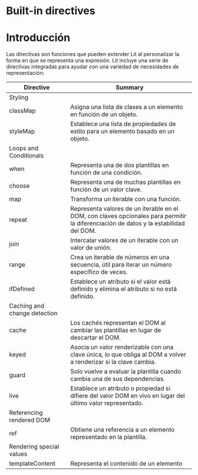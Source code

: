 # Built-in directives

# Introducción

Las directivas son funciones que pueden extender Lit al personalizar la forma en que se representa una expresión. Lit incluye una serie de directivas integradas para ayudar con una variedad de necesidades de representación:

| Directive | Summary |
| --- | --- |
| Styling |  |
| classMap | Asigna una lista de clases a un elemento en función de un objeto. |
| styleMap | Establece una lista de propiedades de estilo para un elemento basado en un objeto. |
| Loops and Conditionals |  |
| when | Representa una de dos plantillas en función de una condición. |
| choose | Representa una de muchas plantillas en función de un valor clave. |
| map | Transforma un iterable con una función. |
| repeat | Representa valores de un iterable en el DOM, con claves opcionales para permitir la diferenciación de datos y la estabilidad del DOM. |
| join | Intercalar valores de un iterable con un valor de unión. |
| range | Crea un iterable de números en una secuencia, útil para iterar un número específico de veces. |
| ifDefined | Establece un atributo si el valor está definido y elimina el atributo si no está definido. |
| Caching and change detection |  |
| cache | Los cachés representan el DOM al cambiar las plantillas en lugar de descartar el DOM. |
| keyed | Asocia un valor renderizable con una clave única, lo que obliga al DOM a volver a renderizar si la clave cambia. |
| guard | Solo vuelve a evaluar la plantilla cuando cambia una de sus dependencias. |
| live | Establece un atributo o propiedad si difiere del valor DOM en vivo en lugar del último valor representado. |
| Referencing rendered DOM |  |
| ref | Obtiene una referencia a un elemento representado en la plantilla. |
| Rendering special values |  |
| templateContent | Representa el contenido de un elemento <template> . |
| unsafeHTML | Representa una cadena como HTML en lugar de texto. |
| unsafeSVG | Representa una cadena como SVG en lugar de texto. |
| Asynchronous rendering |  |
| until | Representa contenido de marcador de posición hasta que se resuelven una o más promesas. |
| asyncAppend | Agrega valores de un 'AsyncIterable' en el DOM a medida que se obtienen. |
| asyncReplace | Representa el valor más reciente de un 'AsyncIterable' en el DOM a medida que se obtiene. |

> ℹ️ Empaca solo lo que usas. Estas se llaman directivas "incorporadas" porque son parte del paquete Lit. Pero cada directiva es un módulo separado, por lo que su aplicación solo incluye las directivas que importa.
> 

# Styling

## classMap

Establece una lista de clases para un elemento basado en un objeto.

| Import | import {classMap} from 'lit/directives/class-map.js'; |
| --- | --- |
| Signature | classMap(classInfo: {[name: string]: string | boolean | number}) |
| Usable location | class attribute expression (must be the only expression in the class attribute) |

La directiva `classMap` usa la API `element.classList` para agregar y quitar clases de manera eficiente a un elemento en función de un objeto pasado por el usuario. Cada clave del objeto se trata como un nombre de clase y, si el valor asociado con la clave es verdadero, esa clase se agrega al elemento. En renderizaciones subsiguientes, se eliminan todas las clases establecidas previamente que sean falsas o que ya no estén en el objeto.

```jsx
class MyElement extends LitElement {
  static properties = {
    enabled: {type: Boolean},
  };

  constructor() {
    super();
    this.enabled = false;
  }

  render() {
    const classes = { enabled: this.enabled, hidden: false };
    return html`<div class=${classMap(classes)}>Classy text</div>`;
  }
}
customElements.define('my-element', MyElement);
```

El `classMap` debe ser la única expresión en el atributo de clase, pero se puede combinar con valores estáticos:

```jsx
html`<div class="my-widget ${classMap(dynamicClasses)}">Static and dynamic</div>`;
```

## styleMap

Establece una lista de propiedades de estilo para un elemento basado en un objeto.

| Import | import {styleMap} from 'lit/directives/style-map.js'; |
| --- | --- |
| Signature | styleMap(styleInfo: {[name: string]: string | undefined | null}) |
| Usable location | style attribute expression (must be the only expression in the style attribute) |

La directiva `styleMap` utiliza la API `element.style` para agregar y eliminar estilos en línea de manera eficiente a un elemento en función de un objeto pasado por el usuario. Cada clave en el objeto se trata como un nombre de propiedad de estilo, el valor se trata como el valor de esa propiedad. En las renderizaciones posteriores, se eliminan todas las propiedades de estilo establecidas anteriormente que sean  `undefined` o son `null` (se establecen en `null`).

```jsx
class MyElement extends LitElement {
  static properties = {
    enabled: {type: Boolean},
  };

  constructor() {
    super();
    this.enabled = false;
  }

  render() {
    const styles = { backgroundColor: this.enabled ? 'blue' : 'gray', color: 'white' };
    return html`<p style=${styleMap(styles)}>Hello style!</p>`;
  }
}
customElements.define('my-element', MyElement);
```

Para las propiedades CSS que contienen guiones, puede usar el equivalente en mayúsculas y minúsculas o poner el nombre de la propiedad entre comillas. Por ejemplo, puede escribir la propiedad CSS font-family como fontFamily o 'font-family':

```jsx
{ fontFamily: 'roboto' }
{ 'font-family': 'roboto' }
```

Consulte las propiedades personalizadas de CSS, como `--custom-color`, colocando el nombre completo de la propiedad entre comillas:

```jsx
{ '--custom-color': 'steelblue' }
```

El `styleMap` debe ser la única expresión en el atributo de estilo, pero se puede combinar con valores estáticos:

```jsx
html`<p style="color: white; ${styleMap(moreStyles)}">More styles!</p>`;
```

# Loops and conditionals

## when

Representa una de dos templates en función de una condición.

| Import | import {when} from 'lit/directives/when.js'; |
| --- | --- |
| Signature | when<T, F>(
  condition: boolean,
  trueCase: () => T,
  falseCase?: () => F
) |
| Usable location | Any |

Cuando la condición es `true`, devuelve el resultado de llamar a `trueCase()`, de lo contrario, devuelve el resultado de llamar a `falseCase()` si se define `falseCase`.

Esta es una envoltura de conveniencia alrededor de una expresión ternaria que hace que sea un poco más agradable escribir un condicional en línea sin un else.

```jsx
class MyElement extends LitElement {
  render() {
    return html`
      ${when(this.user, () => html`User: ${this.user.username}`, () => html`Sign In...`)}
    `;
  }
}
```

## choose

Choose y evalúa una función de plantilla de una lista de casos en función de hacer coincidir el `value` dado con un caso.

| Import | import {choose} from 'lit/directives/choose.js'; |
| --- | --- |
| Signature | choose<T, V>(
  value: T,
  cases: Array<[T, () => V]>,
  defaultCase?: () => V
) |
| Usable location | Any |

Los casos están estructurados como `[caseValue, func]`. `value` coincide con `caseValue` por estricta igualdad. Se selecciona el primer partido. Los valores de caso pueden ser de cualquier tipo, incluidos primitivos, objetos y símbolos.

Esto es similar a una declaración de cambio, pero como una expresión y sin fallas.

```jsx
class MyElement extends LitElement {
  render() {
    return html`
      ${choose(this.section, [
        ['home', () => html`<h1>Home</h1>`],
        ['about', () => html`<h1>About</h1>`]
      ],
      () => html`<h1>Error</h1>`)}
    `;
  }
}
```

## map

Devuelve un iterable que contiene el resultado de llamar a `f(valor)` en cada valor de los `items`.

| Import | import {map} from 'lit/directives/map.js'; |
| --- | --- |
| Signature | map<T>(
  items: Iterable<T> | undefined,
  f: (value: T, index: number) => unknown
) |
| Usable location | Any |

`map()` es un contenedor simple alrededor de un bucle for/of que hace que trabajar con iterables en expresiones sea un poco más fácil. `map()` siempre actualiza cualquier DOM creado en su lugar; no hace ninguna diferencia ni movimiento de DOM. Si necesita que vea **repetir**. `map()` es más pequeño y más rápido que `repeat()`, por lo que si no necesita diferencias y estabilidad DOM, prefiera `map()`.

```jsx
class MyElement extends LitElement {
  render() {
    return html`
      <ul>
        ${map(items, (i) => html`<li>${i}</li>`)}
      </ul>
    `;
  }
}
```

## repeat

Representa valores de un iterable en el DOM, con claves opcionales para permitir la diferenciación de datos y la estabilidad del DOM.

| Import | import {repeat} from 'lit/directives/repeat.js'; |
| --- | --- |
| Signature | repeat(items: Iterable<T>, keyfn: KeyFn<T>, template: ItemTemplate<T>)

repeat(items: Iterable<T>, template: ItemTemplate<T>)

type KeyFn<T> = (item: T, index: number) => unknown;

type ItemTemplate<T> = (item: T, index: number) => unknown; |
| Usable location | Child expression |

Repite una serie de valores (generalmente `TemplateResults`) generados a partir de un iterable y actualiza esos elementos de manera eficiente cuando cambia el iterable. Cuando se proporciona `keyFn`, la asociación de clave a DOM se mantiene entre las actualizaciones al mover el DOM generado cuando sea necesario y, en general, es la forma más eficiente de usar `repeat`, ya que realiza un trabajo innecesario mínimo para las inserciones y eliminaciones.

Si no está usando una función clave, debería considerar usar `map()`.

```jsx
class MyElement extends LitElement {
  static properties = {
    items: {},
  };

  constructor() {
    super();
    this.items = [];
  }

  render() {
    return html`
      <ul>
        ${repeat(this.items, (item) => item.id, (item, index) => html`
          <li>${index}: ${item.name}</li>`)}
      </ul>
    `;
  }
}
customElements.define('my-element', MyElement);
```

Si no se proporciona `keyFn`, la repetición funcionará de manera similar a un mapa simple de elementos a valores, y DOM se reutilizará contra elementos potencialmente diferentes.

Consulte Cuándo usar el `map` o `repeat` para ver una discusión sobre cuándo usar la `repeat` y cuándo usar el control de flujo de JavaScript estándar.

## join

Devuelve un iterable que contiene los valores de los `items` intercalados con el valor del `joiner`.

| Import | import {join} from 'lit/directives/join.js'; |
| --- | --- |
| Signature | join<I, J>(
  items: Iterable<I> | undefined,
  joiner: J
): Iterable<I | J>;

join<I, J>(
  items: Iterable<I> | undefined,
  joiner: (index: number) => J
): Iterable<I | J>; |
| Usable location | Any |

```jsx
class MyElement extends LitElement {

  render() {
    return html`
      ${join(
        map(menuItems, (i) => html`<a href=${i.href}>${i.label}</a>`),
        html`<span class="separator">|</span>`
      )}
    `;
  }
}
```

## range

Devuelve un iterable de enteros de `start` a `end` (exclusivo) incrementando por `step`.

| Import | import {range} from 'lit/directives/range.js'; |
| --- | --- |
| Signature | range(end: number): Iterable<number>;

range(
  start: number,
  end: number,
  step?: number
): Iterable<number>; |
| Usable location | Any |

```jsx
class MyElement extends LitElement {

  render() {
    return html`
      ${map(range(8), (i) => html`${i + 1}`)}
    `;
  }
}
```

## ifDefined

Establece un atributo si el valor está definido y elimina el atributo si no está definido.

| Import | import {ifDefined} from 'lit/directives/if-defined.js'; |
| --- | --- |
| Signature | ifDefined(value: unknown) |
| Usable location | Attribute expression |

Para AttributeParts, establece el atributo si el valor está definido y elimina el atributo si el valor no está definido (`undefined` o `null`). Para otros tipos de piezas, esta directiva no funciona.

Cuando existe más de una expresión en un solo valor de atributo, el atributo se eliminará si alguna expresión usa `ifDefined` y se evalúa como `undefinde`/`null`. Esto es especialmente útil para configurar atributos de URL, cuando el atributo no debe configurarse si las partes requeridas de la URL no están definidas, para evitar errores 404.

```jsx
class MyElement extends LitElement {
  static properties = {
    filename: {},
    size: {},
  };

  constructor() {
    super();
    this.filename = undefined;
    this.size = undefined;
  }

  render() {
    // src attribute not rendered if either size or filename are undefined
    return html`<img src="/images/${ifDefined(this.size)}/${ifDefined(this.filename)}">`;
  }
}
customElements.define('my-element', MyEleent);
```

# Caching and change detection

## cache

Los cachés representan el DOM al cambiar las plantillas en lugar de descartar el DOM. Puede utilizar esta directiva para optimizar el rendimiento de la representación al cambiar con frecuencia entre plantillas grandes.

| Import | import {cache} from 'lit/directives/cache.js'; |
| --- | --- |
| Signature | cache(value: TemplateResult|unknown) |
| Usable location | Child expression |

Cuando el valor pasado a la `cache` cambia entre uno o más `TemplateResults`, los nodos DOM representados para una plantilla determinada se almacenan en caché cuando no están en uso. Cuando la plantilla cambia, la directiva almacena en caché los nodos DOM actuales antes de cambiar al nuevo valor y los restaura desde el caché cuando se vuelve a cambiar a un valor renderizado anteriormente, en lugar de crear los nodos DOM de nuevo.

```jsx
const detailView = (data) => html`<div>...</div>`;
const summaryView = (data) => html`<div>...</div>`;

class MyElement extends LitElement {
  static properties = {
    data: {},
  };

  constructor() {
    super();
    this.data = {showDetails: true, /*...*/ };
  }

  render() {
    return html`${cache(this.data.showDetails
      ? detailView(this.data)
      : summaryView(this.data)
    )}`;
  }
}
customElements.define('my-element', MyElement);
```

Cuando Lit vuelve a renderizar una plantilla, solo actualiza las partes modificadas: no crea ni elimina más DOM del necesario. Pero cuando cambias de una plantilla a otra, Lit elimina el antiguo DOM y genera un nuevo árbol DOM.

La directiva de `cache` almacena en caché el DOM generado para una expresión dada y una plantilla de entrada. En el ejemplo anterior, almacena en caché el DOM para las plantillas de `summaryView` y `detailView` . Cuando cambia de una vista a otra, Lit intercambia la versión almacenada en caché de la nueva vista y la actualiza con los datos más recientes. Esto puede mejorar el rendimiento de la representación cuando estas vistas se cambian con frecuencia.

## keyed

Asocia un valor representable con una clave única. Cuando la clave cambia, el DOM anterior se elimina y se elimina antes de representar el siguiente valor, incluso si el valor, como una plantilla, es el mismo.

| Import | import {keyed} from 'lit/directives/keyed.js'; |
| --- | --- |
| Signature | keyed(key: unknown, value: unknown) |
| Usable location | Any expression |

`keyed` es útil cuando está procesando elementos con estado y necesita asegurarse de que todo el estado del elemento se borre cuando cambien algunos datos críticos. Básicamente, opta por no participar en la estrategia de reutilización DOM predeterminada de Lit.

`keyed` también es útil en algunos escenarios de animación si necesita forzar un nuevo elemento para animaciones de "entrar" o "salir".

```jsx
class MyElement extends LitElement {
  static properties = {
    userId: {},
  };

  constructor() {
    super();
    this.userId = '';
  }

  render() {
    return html`
      <div>
        ${keyed(this.userId, html`<user-card .userId=${this.userId}></user-card>`)}
      </div>`;
  }
}
customElements.define('my-element', MyElement);
```

## guard

Solo vuelve a evaluar la plantilla cuando cambia una de sus dependencias, para optimizar el rendimiento de la representación y evitar el trabajo innecesario.

| Import | import {guard} from 'lit/directives/guard.js'; |
| --- | --- |
| Signature | guard(dependencies: unknown[], valueFn: () => unknown) |
| Usable location | Any expression |

Representa el valor devuelto por valueFn y solo vuelve a evaluar valueFn cuando una de las dependencias cambia de identidad.

Dónde:

- `dependencias` es una matriz de valores para monitorear los cambios.
- `valueFn` es una función que devuelve un valor representable.

`guard` es útil con patrones de datos inmutables, al evitar un trabajo costoso hasta que se actualicen los datos.

```jsx
class MyElement extends LitElement {
  static properties = {
    value: {},
  };

  constructor() {
    super();
    this.value = '';
  }

  render() {
    return html`
      <div>
        ${guard([this.value], () => calculateSHA(this.value))}
      </div>`;
  }
}
customElements.define('my-element', MyElement);
```

En este caso, la costosa función de `calculateSHA` solo se ejecuta cuando cambia la propiedad del `value`.

## live

Establece un atributo o propiedad si difiere del valor DOM en vivo en lugar del último valor representado.

| Import | import {live} from 'lit/directives/live.js'; |
| --- | --- |
| Signature | live(value: unknown) |
| Usable location | Attribute or property expression |

Al determinar si actualizar el valor, verifica el valor de la expresión con el valor DOM en vivo, en lugar del comportamiento predeterminado de Lit de verificar con el último valor establecido.

Esto es útil para los casos en los que el valor DOM puede cambiar desde fuera de Lit. Por ejemplo, al usar una expresión para establecer la propiedad de `valor` de un elemento `<input>`, el texto de un elemento de contenido editable o un elemento personalizado que cambia sus propias propiedades o atributos.

En estos casos, si el valor DOM cambia, pero el valor establecido a través de la expresión Lit no lo ha hecho, Lit no sabrá actualizar el valor DOM y lo dejará solo. Si esto no es lo que desea, si desea sobrescribir el valor DOM con el valor vinculado sin importar qué, use la directiva `live()`.

```jsx
class MyElement extends LitElement {
  static properties = {
    data: {},
  };

  constructor() {
    super();
    this.data = {value: 'test'};
  }

  render() {
    return html`<input .value=${live(this.data.value)}>`;
  }
}
customElements.define('my-element', MyElement);
```

`live()` realiza una verificación de igualdad estricta con el valor DOM en vivo, y si el nuevo valor es igual al valor en vivo, no hace nada. Esto significa que `live()` no debe usarse cuando la expresión provocará una conversión de tipo. Si usa `live()` con una expresión de atributo, asegúrese de que solo se pasen cadenas o la expresión se actualizará en cada representación.

# Rendering special values

## templateContent

Muestra el contenido de un elemento `<template>`.

| Import | import {templateContent} from 'lit/directives/template-content.js'; |
| --- | --- |
| Signature | templateContent(templateElement: HTMLTemplateElement) |
| Usable location | Child expression |

Las plantillas Lit están codificadas en Javascript, por lo que pueden incorporar expresiones Javascript que las hacen dinámicas. Si tiene una `<template>` HTML estática que necesita incluir en su plantilla de Lit, puede usar la directiva `templateContent` para clonar el contenido de la plantilla e incluirlo en su plantilla de Lit. Siempre que la referencia del elemento de la plantilla no cambie entre renderizaciones, las renderizaciones subsiguientes no funcionarán.

> ⚠️ Tenga en cuenta que el contenido de la plantilla debe estar controlado por el desarrollador y no debe crearse con una cadena que no sea de confianza. Los ejemplos de contenido que no es de confianza incluyen parámetros de cadena de consulta y valores de las entradas del usuario. Las plantillas que no son de confianza representadas con esta directiva podrían generar vulnerabilidades de secuencias de comandos entre sitios (XSS).
> 

```jsx
const templateEl = document.querySelector('template#myContent');

class MyElement extends LitElement {

  render() {
    return  html`
      Here's some content from a template element:
      ${templateContent(templateEl)}`;
  }
}
customElements.define('my-element', MyElement);
```

## unsafeHTML

Representa una cadena como HTML en lugar de texto.

| Import | import {unsafeHTML} from 'lit/directives/unsafe-html.js'; |
| --- | --- |
| Signature | unsafeHTML(value: string | typeof nothing | typeof noChange) |
| Usable location | Child expression |

Una característica clave de la sintaxis de plantillas de Lit es que solo las cadenas que se originan en los literales de plantilla se analizan como HTML. Debido a que los literales de plantilla solo se pueden crear en archivos de secuencias de comandos confiables, esto actúa como una protección natural contra los ataques XSS que inyectan HTML no confiable. Sin embargo, puede haber casos en los que el HTML que no se origina en archivos de secuencias de comandos deba representarse en una plantilla de Lit, por ejemplo, contenido HTML de confianza extraído de una base de datos. La directiva `unsafeHTML` analizará una cadena como HTML y la representará en una plantilla Lit.

> ⚠️ Tenga en cuenta que la cadena que se pasa a `unsafeHTML` debe estar controlada por el desarrollador y no incluir contenido que no sea de confianza. Los ejemplos de contenido que no es de confianza incluyen parámetros de cadena de consulta y valores de las entradas del usuario. El contenido que no es de confianza presentado con esta directiva podría generar vulnerabilidades de secuencias de comandos entre sitios (XSS).
> 

```jsx
const markup = '<h3>Some HTML to render.</h3>';

class MyElement extends LitElement {

  render() {
    return html`
      Look out, potentially unsafe HTML ahead:
      ${unsafeHTML(markup)}
    `;
  }
}
customElements.define('my-element', MyElement);
```

## unsafeSVG

Representa una cadena como SVG en lugar de texto.

| Import | import {unsafeSVG} from 'lit/directives/unsafe-svg.js'; |
| --- | --- |
| Signature | unsafeSVG(value: string | typeof nothing | typeof noChange) |
| Usable location | Child expression |

Al igual que con `unsafeHTML`, puede haber casos en los que el contenido SVG que no se origina en archivos de secuencias de comandos deba representarse en una plantilla de Lit, por ejemplo, contenido SVG de confianza extraído de una base de datos. La directiva unsafeSVG analizará una cadena como SVG y la representará en una plantilla Lit.

> ⚠️ Tenga en cuenta que la cadena que se pasa a `unsafeSVG` debe estar controlada por el desarrollador y no debe incluir contenido que no sea de confianza. Los ejemplos de contenido que no es de confianza incluyen parámetros de cadena de consulta y valores de las entradas del usuario. El contenido que no es de confianza presentado con esta directiva podría generar vulnerabilidades de secuencias de comandos entre sitios (XSS).
> 

```jsx
const svg = '<circle cx="50" cy="50" r="40" fill="red" />';

class MyElement extends LitElement {

  render() {
    return html`
      Look out, potentially unsafe SVG ahead:
      <svg width="40" height="40" viewBox="0 0 100 100"
        xmlns="http://www.w3.org/2000/svg" version="1.1">
        ${unsafeSVG(svg)}
      </svg> `;
  }
}
customElements.define('my-element', MyElement);
```

# Referencing rendered DOM

## ref

Recupera una referencia a un elemento representado en el DOM.

| Import | import {ref} from 'lit/directives/ref.js'; |
| --- | --- |
| Signature | ref(refOrCallback: RefOrCallback) |
| Usable location | Element expression |

Aunque la mayor parte de la manipulación del DOM en Lit se puede lograr de manera declarativa usando plantillas, las situaciones avanzadas pueden requerir obtener una referencia a un elemento representado en la plantilla y manipularlo de manera imperativa. Los ejemplos comunes de cuándo esto puede ser útil incluyen enfocar un control de formulario o llamar a una biblioteca de manipulación DOM imperativa en un elemento contenedor.

Cuando se coloca en un elemento de la plantilla, la directiva `ref` recuperará una referencia a ese elemento una vez representado. La referencia del elemento se puede recuperar de una de dos maneras: pasando un objeto `Ref` o pasando una devolución de llamada.

Un objeto `Ref` actúa como un contenedor para una referencia al elemento y se puede crear utilizando el método auxiliar `createRef` que se encuentra en el módulo `ref`. Después de la renderización, la propiedad de valor de `Ref` se establecerá en el elemento, donde se puede acceder en el ciclo de vida posterior a la renderización como `updated`.

```jsx
class MyElement extends LitElement {

  inputRef = createRef();

  render() {
    // Passing ref directive a Ref object that will hold the element in .value
    return html`<input ${ref(this.inputRef)}>`;
  }

  firstUpdated() {
    const input = this.inputRef.value!;
    input.focus();
  }
}
customElements.define('my-element', MyElement);
```

Una devolución de llamada ref también se puede pasar a la directiva `ref`. La devolución de llamada se llamará cada vez que cambie el elemento al que se hace referencia. Si una devolución de llamada de referencia se representa en una posición de elemento diferente o se elimina en una representación posterior, primero se llamará con `undefined`, seguida de otra llamada con el nuevo elemento al que se representó (si corresponde). Tenga en cuenta que en un `LitElement`, la devolución de llamada se llamará vinculada al elemento host automáticamente.

```jsx
class MyElement extends LitElement {

  render() {
    // Passing ref directive a change callback
    return html`<input ${ref(this.inputChanged)}>`;
  }

  inputChanged(input) {
    input?.focus();
  }
}
customElements.define('my-element', MyElement);
```

# Asynchronous rendering

## until

Representa contenido de marcador de posición hasta que se resuelven una o más promesas.

| Import | import {until} from 'lit/directives/until.js'; |
| --- | --- |
| Signature | until(...values: unknown[]) |
| Usable location | Any expression |

Toma una serie de valores, incluyendo Promesas. Los valores se representan en orden de prioridad, con el primer argumento que tiene la prioridad más alta y el último argumento que tiene la prioridad más baja. Si un valor es una Promesa, se representará un valor de menor prioridad hasta que se resuelva.

La prioridad de los valores se puede usar para crear contenido de marcador de posición para datos asíncronos. Por ejemplo, una promesa con contenido pendiente puede ser el primer argumento (prioridad más alta) y una plantilla de indicador de carga sin promesa puede usarse como segundo argumento (prioridad más baja). El indicador de carga se representa de inmediato y el contenido principal se representará cuando se resuelva la Promesa.

```jsx
class MyElement extends LitElement {
  static properties = {
    content: {state: true},
  };

  constructor() {
    super();
    this.content = fetch('./content.txt').then(r => r.text());
  }

  render() {
    return html`${until(this.content, html`<span>Loading...</span>`)}`;
  }
}
customElements.define('my-element', MyElement);
```

## asyncAppend

Agrega valores de `AsyncIterable` al DOM a medida que se generan.

| Import | import {asyncAppend} from 'lit/directives/async-append.js'; |
| --- | --- |
| Signature | asyncAppend(iterable: AsyncIterable) |
| Usable location | Child expression |

`asyncAppend` hace que los valores de un async sean iterables, agregando cada nuevo valor después del anterior. Tenga en cuenta que los generadores asíncronos también implementan el protocolo iterable asíncrono y, por lo tanto, pueden ser consumidos por `asyncAppend`.

```jsx
async function *tossCoins(count) {
  for (let i=0; i<count; i++) {
    yield Math.random() > 0.5 ? 'Heads' : 'Tails';
    await new Promise((r) => setTimeout(r, 1000));
  }
}

class MyElement extends LitElement {
  static properties = {
    tosses: {state: true},
  };

  constructor() {
    super();
    this.tosses = tossCoins(10);
  }

  render() {
    return html`
      <ul>${asyncAppend(this.tosses, (v) => html`<li>${v}</li>`)}</ul>`;
  }
}
customElements.define('my-element', MyElement);
```

## asyncReplace

Representa el valor más reciente de un `AsyncIterable` en el DOM a medida que se produce.

| mport | import {asyncReplace} from 'lit/directives/async-replace.js'; |
| --- | --- |
| Signature | asyncReplace(iterable: AsyncIterable) |
| Usable location | Child expression |

Similar a `asyncAppend`, `asyncReplace` hace que los valores de un async sean iterables, reemplazando el valor anterior con cada valor nuevo.

```jsx
async function *countDown(count) {
  while (count > 0) {
    yield count--;
    await new Promise((r) => setTimeout(r, 1000));
  }
}

class MyElement extends LitElement {
  static properties = {
    timer: {state: true},
  };

  constructor() {
    super();
    this.timer = countDown(10);
  }

  render() {
    return html`Timer: <span>${asyncReplace(this.timer)}</span>.`;
  }
}
customElements.define('my-element', MyElement);
```


---
[⬅️ volver](https://github.com/VictorHugoAguilar/javascript-theory-questions-explained/blob/main/theory-lit-element/readme.md#lit-element-v2)
